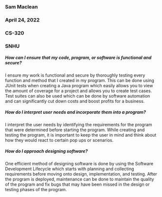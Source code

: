 ### Sam Maclean
### April 24, 2022
### CS-320
### SNHU

##### How can I ensure that my code, program, or software is functional and secure?
I ensure my work is functional and secure by thoroughly testing every function and method that I created in my program. This can be done using JUnit tests when creating a Java program which easily allows you to view the amount of coverage for a project and allows you to create test cases. Test suites can also be used which can be done by software automation and can significantly cut down costs and boost profits for a business.

##### How do I interpret user needs and incorporate them into a program?
I interpret the user needs by identifying the requirements for the program that were determined before starting the program. While creating and testing the program, it is important to keep the user in mind and think about how they would react to certain pop ups or scenarios. 

##### How do I approach designing software?
One efficient method of designing software is done by using the Software Development Lifecycle which starts with planning and collecting requirements before moving onto design, implementation, and testing. After the program is deployed, maintenance can be done to maintain the quality of the program and fix bugs that may have been missed in the design or testing phases of the program.
